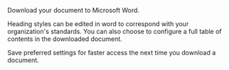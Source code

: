 Download your document to Microsoft Word. 

Heading styles can be edited in word to correspond with your organization's standards. You can also choose to configure a full table of contents in the downloaded document. 

Save preferred settings for faster access the next time you download a document.